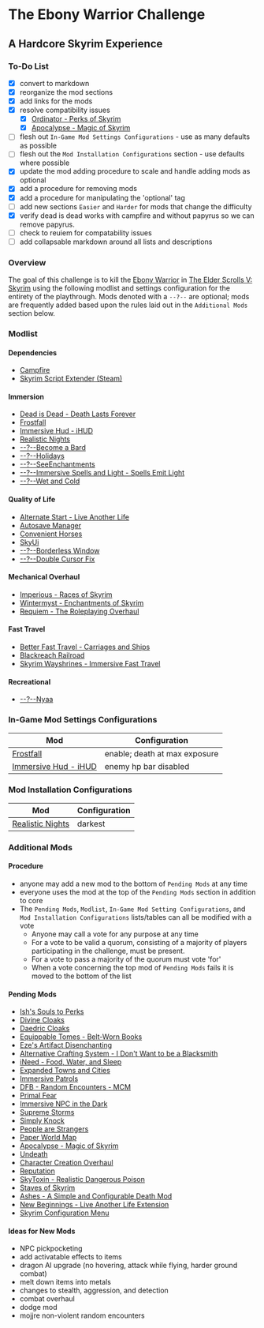 # The Ebony Warrior Challenge
## A Hardcore Skyrim Experience

### To-Do List
- [x] convert to markdown
- [x] reorganize the mod sections
- [x] add links for the mods
- [x] resolve compatibility issues
  - [x] [Ordinator - Perks of Skyrim](https://www.nexusmods.com/skyrim/search/)
  - [x] [Apocalypse - Magic of Skyrim](https://www.nexusmods.com/skyrim/mods/16225)
- [ ] flesh out `In-Game Mod Settings Configurations` - use as many defaults as possible
- [ ] flesh out the `Mod Installation Configurations` section - use defaults where possible
- [x] update the mod adding procedure to scale and handle adding mods as optional
- [x] add a procedure for removing mods
- [x] add a procedure for manipulating the 'optional' tag
- [ ] add new sections `Easier` and `Harder` for mods that change the difficulty
- [x] verify dead is dead works with campfire and without papyrus so we can remove papyrus.
- [ ] check to reuiem for compatability issues
- [ ] add collapsable markdown around all lists and descriptions

### Overview
The goal of this challenge is to kill the [Ebony Warrior](http://elderscrolls.wikia.com/wiki/Ebony_Warrior) in [The Elder Scrolls V: Skyrim](http://elderscrolls.wikia.com/wiki/The_Elder_Scrolls_V:_Skyrim) using the following modlist and settings configuration for the entirety of the playthrough. Mods denoted with a `--?--` are optional; mods are frequently added based upon the rules laid out in the `Additional Mods` section below.

### Modlist

#### Dependencies
* [Campfire](https://www.nexusmods.com/skyrim/mods/64798)
* [Skyrim Script Extender (Steam)](https://store.steampowered.com/app/365720/Skyrim_Script_Extender_SKSE/)

#### Immersion
* [Dead is Dead - Death Lasts Forever](https://www.nexusmods.com/skyrim/mods/60179)
* [Frostfall](https://www.nexusmods.com/skyrim/mods/11163)
* [Immersive Hud - iHUD](https://www.nexusmods.com/skyrim/mods/3222)
* [Realistic Nights](https://www.nexusmods.com/skyrim/mods/49472)
* [--?--Become a Bard](https://www.nexusmods.com/skyrim/mods/65636)
* [--?--Holidays](https://www.nexusmods.com/skyrim/mods/64820)
* [--?--SeeEnchantments](https://www.nexusmods.com/skyrim/mods/38839)
* [--?--Immersive Spells and Light - Spells Emit Light](https://www.nexusmods.com/skyrim/mods/39759)
* [--?--Wet and Cold](https://www.nexusmods.com/skyrim/mods/27563)

#### Quality of Life
* [Alternate Start - Live Another Life](https://www.nexusmods.com/skyrim/mods/9557)
* [Autosave Manager](https://www.nexusmods.com/skyrim/mods/34842)
* [Convenient Horses](https://www.nexusmods.com/skyrim/mods/14950)
* [SkyUi](https://www.nexusmods.com/skyrim/mods/3863)
* [--?--Borderless Window](https://www.nexusmods.com/skyrim/mods/36177)
* [--?--Double Cursor Fix](https://www.nexusmods.com/skyrim/mods/36125/)

#### Mechanical Overhaul
* [Imperious - Races of Skyrim](https://www.nexusmods.com/skyrim/mods/61218)
* [Wintermyst - Enchantments of Skyrim](https://www.nexusmods.com/skyrim/mods/58635/)
* [Requiem - The Roleplaying Overhaul](https://www.nexusmods.com/skyrim/mods/19281)

#### Fast Travel
* [Better Fast Travel - Carriages and Ships](https://www.nexusmods.com/skyrim/mods/15508)
* [Blackreach Railroad](https://www.nexusmods.com/skyrim/mods/63403)
* [Skyrim Wayshrines - Immersive Fast Travel](https://www.nexusmods.com/skyrim/mods/64201)

#### Recreational
* [--?--Nyaa](https://www.nexusmods.com/skyrim/mods/86754)

### In-Game Mod Settings Configurations
| Mod                                                                      | Configuration                 |
|--------------------------------------------------------------------------|-------------------------------|
| [Frostfall](https://www.nexusmods.com/skyrim/mods/11163)                 | enable; death at max exposure |
| [Immersive Hud - iHUD](https://www.nexusmods.com/skyrim/mods/3222)       | enemy hp bar disabled         |

### Mod Installation Configurations
| Mod                                                                      | Configuration                 |
|--------------------------------------------------------------------------|-------------------------------|
| [Realistic Nights](https://www.nexusmods.com/skyrim/mods/49472)          | darkest                       |

### Additional Mods

#### Procedure
* anyone may add a new mod to the bottom of `Pending Mods` at any time
* everyone uses the mod at the top of the `Pending Mods` section in addition to core
* The `Pending Mods`, `Modlist`, `In-Game Mod Setting Configurations`, and `Mod Installation Configurations` lists/tables can all be modified with a vote
  * Anyone may call a vote for any purpose at any time
  * For a vote to be valid a quorum, consisting of a majority of players participating in the challenge, must be present.
  * For a vote to pass a majority of the quorum must vote 'for'
  * When a vote concerning the top mod of `Pending Mods` fails it is moved to the bottom of the list

#### Pending Mods
* [Ish's Souls to Perks](https://www.nexusmods.com/skyrim/mods/18395)
* [Divine Cloaks](https://www.nexusmods.com/skyrim/mods/81239)
* [Daedric Cloaks](https://www.nexusmods.com/skyrim/mods/83411)
* [Equippable Tomes - Belt-Worn Books](https://www.nexusmods.com/skyrim/mods/76949)
* [Eze's Artifact Disenchanting](https://www.nexusmods.com/skyrim/mods/8157)
* [Alternative Crafting System - I Don't Want to be a Blacksmith](https://www.nexusmods.com/skyrim/mods/50546)
* [iNeed - Food, Water, and Sleep](https://www.nexusmods.com/skyrim/mods/51473)
* [Expanded Towns and Cities](https://www.nexusmods.com/skyrim/mods/13608)
* [Immersive Patrols](https://www.nexusmods.com/skyrim/mods/12977)
* [DFB - Random Encounters - MCM](https://www.nexusmods.com/skyrim/mods/32394)
* [Primal Fear](https://www.nexusmods.com/skyrim/mods/58050)
* [Immersive NPC in the Dark](https://www.nexusmods.com/skyrim/mods/52239)
* [Supreme Storms](https://www.nexusmods.com/skyrim/mods/27022)
* [Simply Knock](https://www.nexusmods.com/skyrim/mods/73236)
* [People are Strangers](https://www.nexusmods.com/skyrim/mods/56744)
* [Paper World Map](https://www.nexusmods.com/skyrim/mods/25501)
* [Apocalypse - Magic of Skyrim](https://www.nexusmods.com/skyrim/mods/16225)
* [Undeath](https://www.nexusmods.com/skyrim/mods/40607)
* [Character Creation Overhaul](https://www.nexusmods.com/skyrim/mods/21587)
* [Reputation](https://www.nexusmods.com/skyrim/mods/95269)
* [SkyToxin - Realistic Dangerous Poison](https://www.nexusmods.com/skyrim/mods/87546)
* [Staves of Skyrim](https://www.nexusmods.com/skyrim/mods/22691)
* [Ashes - A Simple and Configurable Death Mod](https://www.nexusmods.com/skyrim/mods/92743)
* [New Beginnings - Live Another Life Extension](https://www.nexusmods.com/skyrim/mods/70959)
* [Skyrim Configuration Menu](https://www.nexusmods.com/skyrim/mods/30250)

#### Ideas for New Mods
* NPC pickpocketing
* add activatable effects to items
* dragon AI upgrade (no hovering, attack while flying, harder ground combat)
* melt down items into metals
* changes to stealth, aggression, and detection
* combat overhaul
* dodge mod
* mojjre non-violent random encounters
